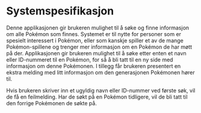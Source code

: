 <h1> Systemspesifikasjon </h1>

Denne applikasjonen gir brukeren mulighet til å søke og finne informasjon om alle Pokémon som finnes. Systemet er til nytte for personer som er spesielt interessert i Pokémon, eller som kanskje spiller et av de mange Pokémon-spillene og trenger mer informasjon om en Pokémon de har møtt på der. Applikasjonen gir brukeren mulighet til å søke etter enten et navn eller ID-nummeret til en Pokémon, for så å bli tatt til en ny side med informasjon om denne Pokémonen. I tillegg får brukeren presentert en ekstra melding med litt informasjon om den generasjonen Pokémonen hører til. 

Hvis brukeren skriver inn et ugyldig navn eller ID-nummer ved første søk, vil de få en feilmelding. Har de søkt på en Pokémon tidligere, vil de bli tatt til den forrige Pokémonen de søkte på.

